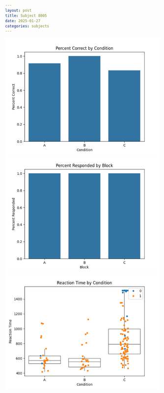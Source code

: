 ```yaml
---
layout: post
title: Subject 8005
date: 2025-01-27
categories: subjects
---
```


![](data/8005/run-31/8005_ATS_percent_correct.png)
![](data/8005/run-31/8005_ATS_percent_responded.png)
![](data/8005/run-31/8005_ATS_rt.png)
